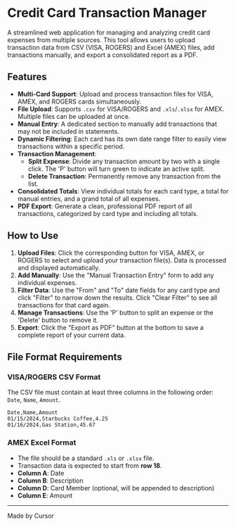 # Credit Card Transaction Manager

A streamlined web application for managing and analyzing credit card expenses from multiple sources. This tool allows users to upload transaction data from CSV (VISA, ROGERS) and Excel (AMEX) files, add transactions manually, and export a consolidated report as a PDF.

## Features

-   **Multi-Card Support**: Upload and process transaction files for VISA, AMEX, and ROGERS cards simultaneously.
-   **File Upload**: Supports `.csv` for VISA/ROGERS and `.xls`/`.xlsx` for AMEX. Multiple files can be uploaded at once.
-   **Manual Entry**: A dedicated section to manually add transactions that may not be included in statements.
-   **Dynamic Filtering**: Each card has its own date range filter to easily view transactions within a specific period.
-   **Transaction Management**:
    -   **Split Expense**: Divide any transaction amount by two with a single click. The 'P' button will turn green to indicate an active split.
    -   **Delete Transaction**: Permanently remove any transaction from the list.
-   **Consolidated Totals**: View individual totals for each card type, a total for manual entries, and a grand total of all expenses.
-   **PDF Export**: Generate a clean, professional PDF report of all transactions, categorized by card type and including all totals.

## How to Use

1.  **Upload Files**: Click the corresponding button for VISA, AMEX, or ROGERS to select and upload your transaction file(s). Data is processed and displayed automatically.
2.  **Add Manually**: Use the "Manual Transaction Entry" form to add any individual expenses.
3.  **Filter Data**: Use the "From" and "To" date fields for any card type and click "Filter" to narrow down the results. Click "Clear Filter" to see all transactions for that card again.
4.  **Manage Transactions**: Use the 'P' button to split an expense or the 'Delete' button to remove it.
5.  **Export**: Click the "Export as PDF" button at the bottom to save a complete report of your current data.

## File Format Requirements

### VISA/ROGERS CSV Format

The CSV file must contain at least three columns in the following order: `Date`, `Name`, `Amount`.

```csv
Date,Name,Amount
01/15/2024,Starbucks Coffee,4.25
01/16/2024,Gas Station,45.67
```

### AMEX Excel Format

-   The file should be a standard `.xls` or `.xlsx` file.
-   Transaction data is expected to start from **row 18**.
-   **Column A**: Date
-   **Column B**: Description
-   **Column D**: Card Member (optional, will be appended to description)
-   **Column E**: Amount

---

Made by Cursor
